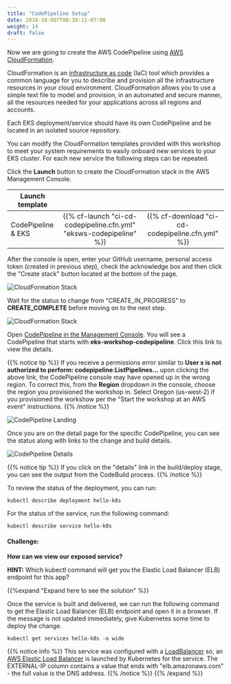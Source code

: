 ```yaml
---
title: "CodePipeline Setup"
date: 2018-10-087T08:30:11-07:00
weight: 14
draft: false
---
```


Now we are going to create the AWS CodePipeline using [AWS CloudFormation](https://aws.amazon.com/cloudformation/).

CloudFormation is an [infrastructure as code](https://en.wikipedia.org/wiki/Infrastructure_as_Code) (IaC) tool which
provides a common language for you to describe and provision all the infrastructure resources in your cloud environment.
CloudFormation allows you to use a simple text file to model and provision, in an automated and secure manner, all the
resources needed for your applications across all regions and accounts.

Each EKS deployment/service should have its own CodePipeline and be located in an isolated source repository.

You can modify the CloudFormation templates provided with this workshop to meet your system requirements to easily
onboard new services to your EKS cluster. For each new service the following steps can be repeated.

Click the **Launch** button to create the CloudFormation stack in the AWS Management Console.

| Launch template |  |  |
| ------ |:------:|:--------:|
| CodePipeline & EKS |  {{% cf-launch "ci-cd-codepipeline.cfn.yml" "eksws-codepipeline" %}} | {{% cf-download "ci-cd-codepipeline.cfn.yml" %}}  |

After the console is open, enter your GitHub username, personal access token (created in previous step), check the acknowledge box and then click the "Create stack" button located at the bottom of the page.

![CloudFormation Stack](/images/codepipeline/cloudformation_stack.png)

Wait for the status to change from "CREATE_IN_PROGRESS" to **CREATE_COMPLETE** before moving on to the next step.

![CloudFormation Stack](/images/codepipeline/cloudformation_stack_creating.png)

Open [CodePipeline in the Management Console](https://console.aws.amazon.com/codesuite/codepipeline/pipelines). You will see a CodePipeline that starts with **eks-workshop-codepipeline**.
Click this link to view the details.

{{% notice tip %}}
If you receive a permissions error similar to **User x is not authorized to perform: codepipeline:ListPipelines...** upon clicking the above link, the CodePipeline console may have opened up in the wrong region.  To correct this, from the **Region** dropdown in the console, choose the region you provisioned the workshop in.  Select Oregon (us-west-2) if you provisioned the workshow per the "Start the workshop at an AWS event" instructions. 
{{% /notice %}}


![CodePipeline Landing](/images/codepipeline/codepipeline_landing.png)

Once you are on the detail page for the specific CodePipeline, you can see the status along with links to the change and build details.

![CodePipeline Details](/images/codepipeline/codepipeline_details.png)

{{% notice tip %}}
If you click on the "details" link in the build/deploy stage, you can see the output from the CodeBuild process.
{{% /notice %}}

To review the status of the deployment, you can run:

```
kubectl describe deployment hello-k8s
```

For the status of the service, run the following command:

```
kubectl describe service hello-k8s
```

#### Challenge:
**How can we view our exposed service?**

**HINT:** Which kubectl command will get you the Elastic Load Balancer (ELB) endpoint for this app?

 {{%expand "Expand here to see the solution" %}}

 Once the service is built and delivered, we can run the following command to get the Elastic Load Balancer (ELB) endpoint and open it in a browser.
 If the message is not updated immediately, give Kubernetes some time to deploy the change.

 ```
 kubectl get services hello-k8s -o wide
 ```

{{% notice info %}}
This service was configured with a [LoadBalancer](https://kubernetes.io/docs/tasks/access-application-cluster/create-external-load-balancer/) so,
an [AWS Elastic Load Balancer](https://aws.amazon.com/elasticloadbalancing/) is launched by Kubernetes for the service.
The EXTERNAL-IP column contains a value that ends with "elb.amazonaws.com" - the full value is the DNS address.
{{% /notice %}}
{{% /expand %}}
